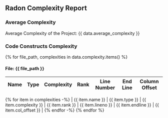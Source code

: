 ## Radon Complexity Report

### Average Complexity
Average Complexity of the Project: {{ data.average_complexity }}

### Code Constructs Complexity
{% for file_path, complexities in data.complexity.items() %}
#### File: {{ file_path }}

| Name | Type | Complexity | Rank | Line Number | End Line | Column Offset |
|------|------|------------|------|-------------|----------|---------------|
{% for item in complexities -%}
| {{ item.name }} | {{ item.type }} | {{ item.complexity }} | {{ item.rank }} | {{ item.lineno }} | {{ item.endline }} | {{ item.col_offset }} |
{% endfor -%}
{% endfor %}
